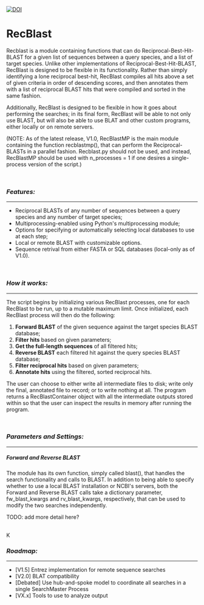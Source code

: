 [![DOI](https://zenodo.org/badge/82135779.svg)](https://zenodo.org/badge/latestdoi/82135779)


RecBlast
========

Recblast is a module containing functions that can do Reciprocal-Best-Hit-BLAST
for a given list of sequences between a query species, and a list of target species.
Unlike other implementations of Reciprocal-Best-Hit-BLAST, RecBlast is designed to
be flexible in its functionality. Rather than simply identifying a lone reciprocal
best-hit, RecBlast compiles all hits above a set of given criteria in order of
descending scores, and then annotates them with a list of reciprocal BLAST hits
that were compiled and sorted in the same fashion.

Additionally, RecBlast is designed to be flexible in how it goes about performing
the searches; in its final form, RecBlast will be able to not only use BLAST,
but will also be able to use BLAT and other custom programs, either locally or
on remote servers.

  (NOTE: As of the latest release, V1.0, RecBlastMP is the main module containing
the function recblastmp(), that can perform the Reciprocal-BLASTs in a
parallel fashion. Recblast.py should not be used, and instead,
RecBlastMP should be used with n_processes = 1 if one desires a
single-process version of the script.)

  <br>

###  ___Features:___
--------
  - Reciprocal BLASTs of any number of sequences between a query
species and any number of target species;
  - Multiprocessing-enabled using Python's multiprocessing module;
  - Options for specifying or automatically selecting local databases to use at each step;
  - Local or remote BLAST with customizable options.
  - Sequence retrival from either FASTA or SQL databases (local-only as of V1.0).

<br>

###  ___How it works:___
------------

  The script begins by initializing various RecBlast processes, one for each
RecBlast to be run, up to a mutable maximum limit. Once initialized, each RecBlast
process will then do the following:

  1. __Forward BLAST__ of the given sequence against the target species BLAST database;
  2. __Filter hits__ based on given parameters;
  3. __Get the full-length sequences__ of all filtered hits;
  4. __Reverse BLAST__ each filtered hit against the query species BLAST database;
  5. __Filter reciprocal hits__ based on given parameters;
  6. __Annotate hits__ using the filtered, sorted reciprocal hits.

  The user can choose to either write all intermediate files to disk; write
only the final, annotated file to record; or to write nothing at all. The
program returns a RecBlastContainer object with all the intermediate outputs
stored within so that the user can inspect the results in memory after
running the program.

<br>

###  ___Parameters and Settings:___
----------

##### Forward and Reverse BLAST

  The module has its own function, simply called blast(), that handles
the search functionality and calls to BLAST. In addition to being able
to specify whether to use a local BLAST installation or NCBI's servers,
both the Forward and Reverse BLAST calls take a dictionary parameter,
fw_blast_kwargs and rv_blast_kwargs, respectively, that can be used to
modify the two searches independently.

TODO: add more detail here?

<br>K

### ___Roadmap:___
----------------------

  - [V1.5] Entrez implementation for remote sequence searches
  - [V2.0] BLAT compatibility
  - [Debated] Use hub-and-spoke model to coordinate all searches in a
single SearchMaster Process
  - [VX.x] Tools to use to analyze output

